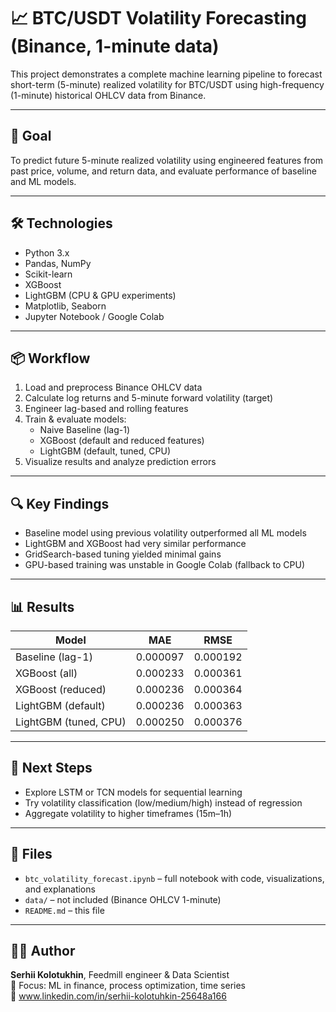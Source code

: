 # 📈 BTC/USDT Volatility Forecasting (Binance, 1-minute data)

This project demonstrates a complete machine learning pipeline to forecast short-term (5-minute) realized volatility for BTC/USDT using high-frequency (1-minute) historical OHLCV data from Binance.

---

## 🎯 Goal

To predict future 5-minute realized volatility using engineered features from past price, volume, and return data, and evaluate performance of baseline and ML models.

---

## 🛠️ Technologies

- Python 3.x
- Pandas, NumPy
- Scikit-learn
- XGBoost
- LightGBM (CPU & GPU experiments)
- Matplotlib, Seaborn
- Jupyter Notebook / Google Colab

---

## 📦 Workflow

1. Load and preprocess Binance OHLCV data
2. Calculate log returns and 5-minute forward volatility (target)
3. Engineer lag-based and rolling features
4. Train & evaluate models:
   - Naive Baseline (lag-1)
   - XGBoost (default and reduced features)
   - LightGBM (default, tuned, CPU)
5. Visualize results and analyze prediction errors

---

## 🔍 Key Findings

- Baseline model using previous volatility outperformed all ML models
- LightGBM and XGBoost had very similar performance
- GridSearch-based tuning yielded minimal gains
- GPU-based training was unstable in Google Colab (fallback to CPU)

---

## 📊 Results

| Model                   | MAE        | RMSE       |
|------------------------|------------|------------|
| Baseline (lag-1)       | 0.000097   | 0.000192   |
| XGBoost (all)          | 0.000233   | 0.000361   |
| XGBoost (reduced)      | 0.000236   | 0.000364   |
| LightGBM (default)     | 0.000236   | 0.000363   |
| LightGBM (tuned, CPU)  | 0.000250   | 0.000376   |

---


## 🚀 Next Steps

- Explore LSTM or TCN models for sequential learning
- Try volatility classification (low/medium/high) instead of regression
- Aggregate volatility to higher timeframes (15m–1h)

---

## 📂 Files

- `btc_volatility_forecast.ipynb` – full notebook with code, visualizations, and explanations
- `data/` – not included (Binance OHLCV 1-minute)
- `README.md` – this file

---

## 🧑‍💻 Author

**Serhii Kolotukhin**, Feedmill engineer & Data Scientist  
📍 Focus: ML in finance, process optimization, time series  
🔗 www.linkedin.com/in/serhii-kolotuhkin-25648a166

